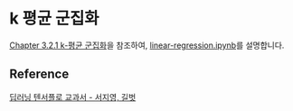# k 평균 군집화

[Chapter 3.2.1 k-평균 군집화](https://github.com/gilbutITbook/080263/blob/master/chap3/python_3%EC%9E%A5.ipynb)을 참조하여, [linear-regression.ipynb](https://github.com/kyopark2014/ML-Algorithms/blob/main/samples/linear-regression/linear-regression.ipynb)를 설명합니다. 




## Reference 

[딥러닝 텐서플로 교과서 - 서지영, 길벗](https://github.com/gilbutITbook/080263)
